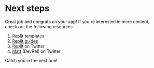 # Next steps

Great job and congrats on your app! If you're interested in more content, check out the following resources:

1. [Replit templates](https://replit.com/templates)
2. [Replit guides](https://replit.com/guides)
3. [Replit](https://x.com/replit) on Twitter
4. [Matt](https://x.com/mattppal) (DevRel) on Twitter

Catch you in the next one!